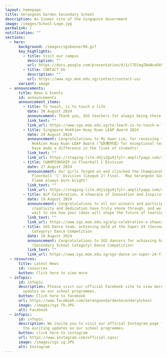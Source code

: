 ```yaml
---
layout: homepage
title: Serangoon Garden Secondary School
description: An Isomer site of the Singapore Government
image: /images/School-Logo.jpg
permalink: /
notification: ""
sections:
  - hero:
      background: /images/sgsbanner08.gif
      key_highlights:
        - title: Visit our campus
          description: ""
          url: https://docs.google.com/presentation/d/1cl7ECmgZ0wNsoOkh_PLSxNTQYTrp8KyfyWbcrYvSggw/pub?start=true&loop=false&delayms=3000
        - title: CONTACT US
          description: ""
          url: https://www.sgs.moe.edu.sg/contact/contact-us/
      variant: image
  - announcements:
      title: News & Events
      id: announcements
      announcement_items:
        - title: To teach, is to touch a life
          date: 30 August 2024
          announcement: Thank you, SGS teachers for always being there. Happy Teachers’ Day!
          link_text: ""
          link_url: https://www.sgs.moe.edu.sg/to-teach-is-to-touch-a-life/
        - title: Singapore Hokkien Huay Kuan LEAP Award 2024
          date: 29 August 2024
          announcement: Congratulations to Ms Gwen Lim, for receiving the Singapore
            Hokkien Huay Kuan LEAP Award (飞跃教师奖）for exceptional teachers who
            have made a difference in the lives of students!
          link_text: ""
          link_url: https://staging-lite.ddjs2gu9jfylr.amplifyapp.com/singapore-hokkien-huay-kuan-leap-award-2024/
        - title: CHAMPIONSHIP in Floorball C Division
          date: 27 August 2024
          announcement: Our girls forged on and clinched the Championship title in the
            Floorball 'C' Division (League 2) Final.  May Serangoon Garden’s
            Flame always burn bright!
          link_text: ""
          link_url: https://staging-lite.ddjs2gu9jfylr.amplifyapp.com/championship-in-floorball-c-division/
        - title: ALP Celebration, A showcase of Innovation and Inspiration
          date: 19 August 2024
          announcement: Congratulations to all our winners and participants! Your
            creativity and dedication have truly shone through, and we can't
            wait to see how your ideas will shape the future of learning spaces.
          link_text: ""
          link_url: https://www.sgs.moe.edu.sg/alp-celebration-a-showcase-of-innovation-and-inspiration/
        - title: SGS Dance team, achieving Gold at the Super 24 (Secondary School
            Category) Dance Competition
          date: 18 August 2024
          announcement: Congratulations to SGS dancers for achieving Gold at the Super 24
            (Secondary School Category) Dance Competition!
          link_text: ""
          link_url: https://www.sgs.moe.edu.sg/sgs-dance-in-super-24-final/
  - resources:
      title: Latest News
      id: resources
      button: Click here to view more
  - infopic:
      id: infopic
      description: Please visit our official Facebook site to view more exciting
        updates on our school programmes.
      button: Click here to facebook
      url: https://www.facebook.com/SerangoonGardenSecondarySchool
      image: /images/sgs fb.JPG
      alt: Facebook
  - infopic:
      id: infopic
      description: We invite you to visit our official Instagram page for a glimpse of
        the exciting updates on our school programmes.
      button: click here to instagram
      url: https://www.instagram.com/official.sgss/
      image: /images/sgs ig.JPG
      alt: Instagram
---
```

